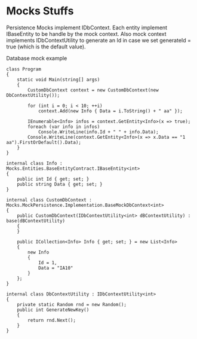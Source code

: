 # Mocks Stuffs

Persistence Mocks implement IDbContext<TKey>. Each entity implement IBaseEntity<int> to be handle by the mock context. Also mock 
context implements IDbContextUtility<int> to generate an Id in case we set generateId = true (which is the default value).


Database mock example

    class Program
    {
        static void Main(string[] args)
        {
            CustomDbContext context = new CustomDbContext(new DbContextUtility());

            for (int i = 0; i < 10; ++i)
                context.Add(new Info { Data = i.ToString() + " aa" });

            IEnumerable<Info> infos = context.GetEntity<Info>(x => true);
            foreach (var info in infos)
                Console.WriteLine(info.Id + " " + info.Data);
            Console.WriteLine(context.GetEntity<Info>(x => x.Data == "1 aa").FirstOrDefault().Data);
        }
    }

    internal class Info : Mocks.Entities.BaseEntityContract.IBaseEntity<int>
    {
        public int Id { get; set; }
        public string Data { get; set; }
    }

    internal class CustomDbContext : Mocks.MockPersistence.Implementation.BaseMockDbContext<int>
    {
        public CustomDbContext(IDbContextUtility<int> dBContextUtility) : base(dBContextUtility)
        {
        }

        public ICollection<Info> Info { get; set; } = new List<Info>
        {
            new Info
            {
                Id = 1,
                Data = "IA10"
            }
        };
    }

    internal class DbContextUtility : IDbContextUtility<int>
    {
        private static Random rnd = new Random();
        public int GenerateNewKey()
        {
            return rnd.Next();
        }
    }
